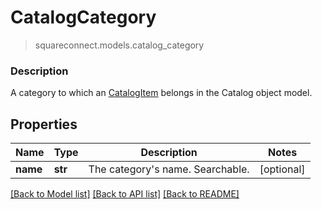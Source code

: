 # CatalogCategory
> squareconnect.models.catalog_category

### Description

A category to which an [CatalogItem](#type-catalogitem) belongs in the Catalog object model.

## Properties
Name | Type | Description | Notes
------------ | ------------- | ------------- | -------------
**name** | **str** | The category&#39;s name. Searchable. | [optional]

[[Back to Model list]](../README.md#documentation-for-models) [[Back to API list]](../README.md#documentation-for-api-endpoints) [[Back to README]](../README.md)


